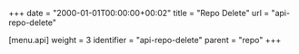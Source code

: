 +++
date = "2000-01-01T00:00:00+00:02"
title = "Repo Delete"
url = "api-repo-delete"

[menu.api]
  weight = 3
  identifier = "api-repo-delete"
  parent = "repo"
+++
